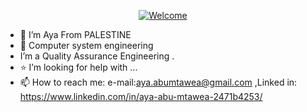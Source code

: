 <p align="center">
  <a href="https://github.com/SamirPaulb"> <img loading="lazy" alt="Welcome" src="assets/welcome.svg"/> </a>
</p>

 

- 🔭 I’m  Aya From PALESTINE
- 🌱 Computer system engineering
-  I’m a Quality Assurance Engineering .
- ⭐ I’m looking for help with ...
- 📫 How to reach me: e-mail:aya.abumtawea@gmail.com ,Linked in: https://www.linkedin.com/in/aya-abu-mtawea-2471b4253/
 

